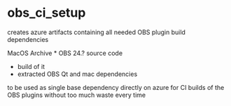 # obs_ci_setup

creates azure artifacts containing all needed OBS plugin build dependencies

MacOS Archive
    * OBS 24.? source code
* build of it 
* extracted OBS Qt and mac dependencies 

to be used as single base dependency directly on azure for CI builds of the OBS plugins without too much waste every time

